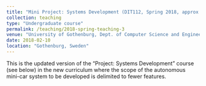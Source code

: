 ```yaml
---
title: "Mini Project: Systems Development (DIT112, Spring 2018, approx. 50 students)"
collection: teaching
type: "Undergraduate course"
permalink: /teaching/2018-spring-teaching-3
venue: "University of Gothenburg, Dept. of Computer Science and Engineering (SEM Bachelor Program)"
date: 2018-02-10
location: "Gothenburg, Sweden"
---
```

This is the updated version of the “Project: Systems Development” course (see below) in the new curriculum where the scope of the autonomous mini-car system to be developed is delimited to fewer features.
